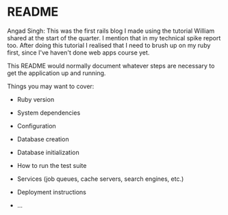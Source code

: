 # README

Angad Singh: This was the first rails blog I made using the tutorial William shared at the start of the quarter. I mention that in my technical spike report too. After doing this tutorial I realised that I need to brush up on my ruby first, since I've haven't done web apps course yet. 

This README would normally document whatever steps are necessary to get the
application up and running.

Things you may want to cover:

* Ruby version

* System dependencies

* Configuration

* Database creation

* Database initialization

* How to run the test suite

* Services (job queues, cache servers, search engines, etc.)

* Deployment instructions

* ...
